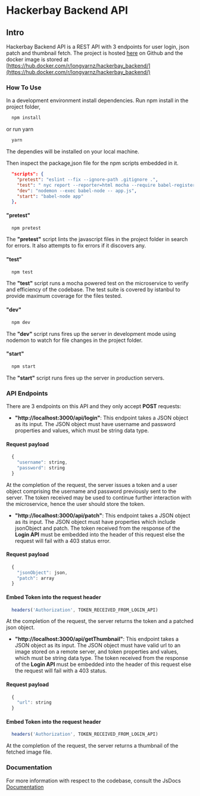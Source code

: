 # Hackerbay Backend API

## Intro
Hackerbay Backend API is a REST API with 3 endpoints for user login, json patch and thumbnail fetch. The project is hosted [here](https://longyarnz.github.io) on Github and the docker image is stored at [https://hub.docker.com/r/longyarnz/hackerbay_backend/](https://hub.docker.com/r/longyarnz/hackerbay_backend/)

### How To Use
In a development environment install dependencies. Run npm install in the project folder,
```sh
  npm install
```
or run yarn
```sh
  yarn
```
The dependies will be installed on your local machine.  

Then inspect the package,json file for the npm scripts embedded in it.
```json
  "scripts": {
    "pretest": "eslint --fix --ignore-path .gitignore .",
    "test": " nyc report --reporter=html mocha --require babel-register --recursive -R spec --exit || true",
    "dev": "nodemon --exec babel-node -- app.js",
    "start": "babel-node app"
  },
```
#### "pretest"
```sh
  npm pretest
```
The __"pretest"__ script lints the javascript files in the project folder in search for errors. It also attempts to fix errors if it discovers any.

#### "test"
```sh
  npm test
```
The __"test"__ script runs a mocha powered test on the microservice to verify and efficiency of the codebase. The test suite is covered by istanbul to provide maximum coverage for the files tested.

#### "dev"
```sh
  npm dev
```
The __"dev"__ script runs fires up the server in development mode using nodemon to watch for file changes in the project folder.

#### "start"
```sh
  npm start
```
The __"start"__ script runs fires up the server in production servers.

### API Endpoints
There are 3 endpoints on this API and they only accept __POST__ requests:
* __"http://localhost:3000/api/login"__: This endpoint takes a JSON object as its input. The JSON object must have username and password properties and values, which must be string data type.
#### Request payload
```js
  {
    "username": string,
    "password": string
  }
```
At the completion of the request, the server issues a token and a user object comprising the username and password previously sent to the server. The token received may be used to continue further interaction with the microservice, hence the user should store the token.

* __"http://localhost:3000/api/patch"__: This endpoint takes a JSON object as its input. The JSON object must have properties which include jsonObject and patch. The token received from the response of the __Login API__ must be embedded into the header of this request else the request will fail with a 403 status error. 
#### Request payload
```js
  {
    "jsonObject": json,
    "patch": array
  }
```
#### Embed Token into the request header
```js
  headers('Authorization', TOKEN_RECEIVED_FROM_LOGIN_API)
```
At the completion of the request, the server returns the token and a patched json object.

* __"http://localhost:3000/api/getThumbnail"__: This endpoint takes a JSON object as its input. The JSON object must have valid <url>url</url> to an image stored on a remote server, and token properties and values, which must be string data type. The token received from the response of the __Login API__ must be embedded into the header of this request else the request will fail with a 403 status. 
#### Request payload
```js
  {
    "url": string
  }
```
#### Embed Token into the request header
```js
  headers('Authorization', TOKEN_RECEIVED_FROM_LOGIN_API)
```

At the completion of the request, the server returns a thumbnail of the fetched image file.

### Documentation
  For more information with respect to the codebase, consult the JsDocs [Documentation](http://longyarnz.github.io/documentation/index.html)